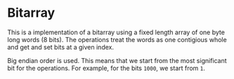 # Bitarray

This is a implementation of a bitarray using a fixed length array of one byte
long words (8 bits). The operations treat the words as one contigious whole and
get and set bits at a given index.

Big endian order is used. This means that we start from the most significant
bit for the operations. For example, for the bits `1000`, we start from `1`.
